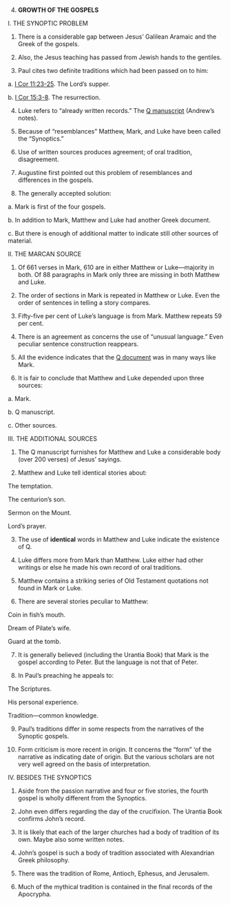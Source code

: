 


4. **GROWTH OF THE GOSPELS**

I. THE SYNOPTIC PROBLEM

1. There is a considerable gap between Jesus’ Galilean Aramaic and the Greek of the gospels.

2. Also, the Jesus teaching has passed from Jewish hands to the gentiles.

3. Paul cites two definite traditions which had been passed on to him:

a. [I Cor 11:23-25](/en/Bible/1_Corinthians/11#v23). The Lord’s supper.

b. [I Cor 15:3-8](/en/Bible/1_Corinthians/15#v3). The resurrection.

4. Luke refers to “already written records.” The [Q manuscript](https://en.wikipedia.org/wiki/Q_source) (Andrew’s notes).

5. Because of “resemblances” Matthew, Mark, and Luke have been called the “Synoptics.”

6. Use of written sources produces agreement; of oral tradition, disagreement.

7. Augustine first pointed out this problem of resemblances and differences in the gospels.

8. The generally accepted solution:

a. Mark is first of the four gospels.

b. In addition to Mark, Matthew and Luke had another Greek document.

c. But there is enough of additional matter to indicate still other sources of material.

II. THE MARCAN SOURCE

1. Of 661 verses in Mark, 610 are in either Matthew or Luke—majority in both. Of 88 paragraphs in Mark only three are missing in both Matthew and Luke.

2. The order of sections in Mark is repeated in Matthew or Luke. Even the order of sentences in telling a story compares.

3. Fifty-five per cent of Luke’s language is from Mark. Matthew repeats 59 per cent.

4. There is an agreement as concerns the use of “unusual language.” Even peculiar sentence construction reappears.

5. All the evidence indicates that the [Q document](https://en.wikipedia.org/wiki/Q_source) was in many ways like Mark.

6. It is fair to conclude that Matthew and Luke depended upon three sources:

a. Mark.

b. Q manuscript.

c. Other sources.

III. THE ADDITIONAL SOURCES

1. The Q manuscript furnishes for Matthew and Luke a considerable body (over 200 verses) of Jesus’ sayings.

2. Matthew and Luke tell identical stories about:

The temptation.

The centurion’s son.

Sermon on the Mount.

Lord’s prayer.

3. The use of **identical** words in Matthew and Luke indicate the existence of Q.

4. Luke differs more from Mark than Matthew. Luke either had other writings or else he made his own record of oral traditions.

5. Matthew contains a striking series of Old Testament quotations not found in Mark or Luke.

6. There are several stories peculiar to Matthew:

Coin in fish’s mouth.

Dream of Pilate’s wife.

Guard at the tomb.

7. It is generally believed (including the Urantia Book) that Mark is the gospel according to Peter. But the language is not that of Peter.

8. In Paul’s preaching he appeals to:

The Scriptures.

His personal experience.

Tradition—common knowledge.

9. Paul’s traditions differ in some respects from the narratives of the Synoptic gospels.

10. Form criticism is more recent in origin. It concerns the “form” ‘of the narrative as indicating date of origin. But the various scholars are not very well agreed on the basis of interpretation.

IV. BESIDES THE SYNOPTICS

1. Aside from the passion narrative and four or five stories, the fourth gospel is wholly different from the Synoptics.

2. John even differs regarding the day of the crucifixion. The Urantia Book confirms John’s record.

3. It is likely that each of the larger churches had a body of tradition of its own. Maybe also some written notes.

4. John’s gospel is such a body of tradition associated with Alexandrian Greek philosophy.

5. There was the tradition of Rome, Antioch, Ephesus, and Jerusalem.

6. Much of the mythical tradition is contained in the final records of the Apocrypha.
